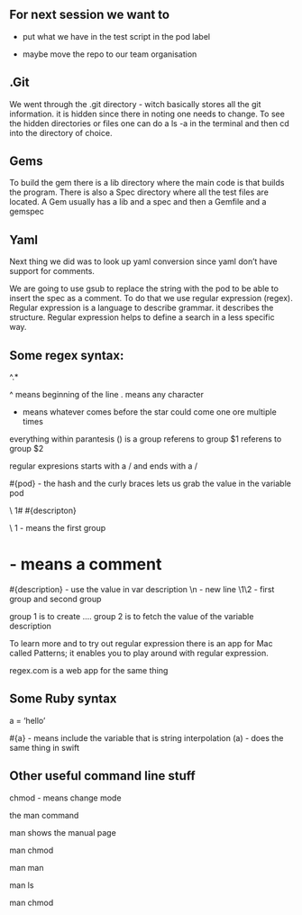 ## For next session we want to 

* put what we have in the test script in the pod label 

* maybe move the repo to our team organisation 


## .Git
We went through the .git directory - witch basically stores all the git information. it is hidden since there in noting one needs to change. To see the hidden directories or files one can do a ls -a in the terminal and then cd into the directory of choice. 


## Gems
To build the gem there is a lib directory where the main code is that builds the program. There is also a Spec directory where all the test files are located. A Gem usually has a lib and a spec and then a Gemfile and a gemspec


## Yaml 

Next thing we did was to look up yaml conversion since yaml don’t have support for comments. 

We are going to use gsub to replace the string with the pod to be able to insert the spec as a comment. 
To do that we use regular expression (regex). 
Regular expression is a language to describe grammar. it describes the structure. 
Regular expression helps to define a search in a less specific way. 

## Some regex syntax:

^.*

^ means beginning of the line 
. means any character 
* means whatever comes before the star could come one ore multiple times 

everything within parantesis () is a group 
referens to group $1
referens to group $2

regular expresions starts with a / and ends with a /

#{pod} - the hash and the curly braces lets us grab the value in the variable pod 

\\ 1# #{descripton} 

\\ 1 - means the first group 
# - means a comment
#{description} - use the value in var description 
\n - new line
\1\\2 - first group and second group 

group 1 is to create ….
group 2 is to fetch the value of the variable description 


To learn more and to try out regular expression there is an app for Mac called 
Patterns; it enables you to play around with regular expression. 

regex.com is a web app for the same thing


## Some Ruby syntax

a = ‘hello’

#{a} - means include the variable 
that is string interpolation 
\(a) - does the same thing in swift 


## Other useful command line stuff


chmod - means change mode

the man command

man shows the manual page 

man chmod 

man man

man ls 

man chmod
